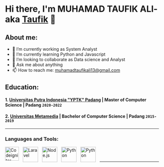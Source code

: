 # Hi there, I'm MUHAMAD TAUFIK ALI- aka [Taufik](https://www.youtube.com/channel/UCKoBb3JhhpyZzGh6TKukMkw) 👋
## About me:
- 🔭 I’m currently working as System Analyst
- 🌱 I’m currently learning Python and Javascript
- 👯 I’m looking to collaborate as Data science and Analyst
- 💬 Ask me about anything
- 📫 How to reach me: muhamadtaufikali13@gmail.com

## Education:

#### 1. [Universitas Putra Indonesia "YPTK" Padang](https://upiyptk.ac.id) | Master of Computer Science | Padang `2020-2022`

#### 2. [Universitas Metamedia](https://metamedia.ac.id) | Bachelor of Computer Science | Padang `2015-2019`
---

### Languages and Tools:

[<img align="left" alt="Codeigniter" width="45px" src="https://cdn.worldvectorlogo.com/logos/codeigniter.svg" style="padding-right:10px;" />][webdev]
[<img align="left" alt="Laravel" width="50px" src="https://cdn.worldvectorlogo.com/logos/laravel-2.svg" style="padding-right:10px;" />][webdev]
[<img align="left" alt="Node.js" width="50px" src="https://cdn.worldvectorlogo.com/logos/nodejs-icon.svg" style="padding-right:10px;" />][webdev]
[<img align="left" alt="Python" width="50px" src="https://cdn.worldvectorlogo.com/logos/python-5.svg" style="padding-right:10px;" />][webdev]
[<img align="left" alt="Python" width="50px" src="https://cdn.worldvectorlogo.com/logos/oracle-corporation-logo.svg" style="padding-right:10px;" />][webdev]


<br />
<br />

---
[webdev]: https://github.com/muhamadtaufikali

